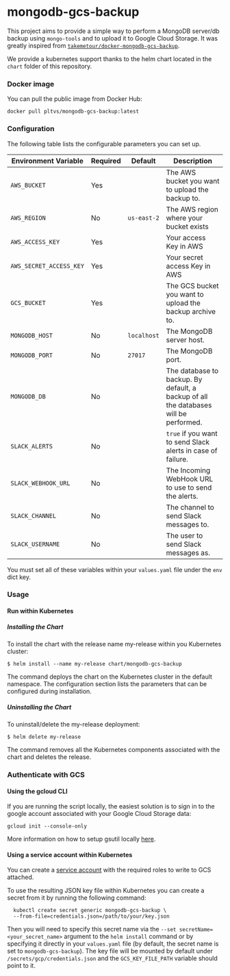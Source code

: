 # mongodb-gcs-backup

This project aims to provide a simple way to perform a MongoDB server/db backup using `mongo-tools` and to upload it to Google Cloud Storage. It was greatly inspired from [`takemetour/docker-mongodb-gcs-backup`](https://github.com/takemetour/docker-mongodb-gcs-backup).

We provide a kubernetes support thanks to the helm chart located in the `chart` folder of this repository.


### Docker image

You can pull the public image from Docker Hub:

    docker pull pltvs/mongodb-gcs-backup:latest


### Configuration

The following table lists the configurable parameters you can set up.

Environment Variable | Required | Default | Description
---------------------|----------|---------|-------------
`AWS_BUCKET` | Yes | | The AWS bucket you want to upload the backup to.
`AWS_REGION` | No | `us-east-2` | The AWS region where your bucket exists
`AWS_ACCESS_KEY` | Yes | | Your access Key in AWS
`AWS_SECRET_ACCESS_KEY` | Yes | | Your secret access Key in AWS
`GCS_BUCKET` | Yes |  | The GCS bucket you want to upload the backup archive to.
`MONGODB_HOST` | No | `localhost` | The MongoDB server host.
`MONGODB_PORT` | No | `27017` | The MongoDB port.
`MONGODB_DB` | No |  | The database to backup. By default, a backup of all the databases will be performed.
`SLACK_ALERTS` | No |  | `true` if you want to send Slack alerts in case of failure.
`SLACK_WEBHOOK_URL` | No |  | The Incoming WebHook URL to use to send the alerts.
`SLACK_CHANNEL` | No |  | The channel to send Slack messages to.
`SLACK_USERNAME` | No |  | The user to send Slack messages as.

You must set all of these variables within your `values.yaml` file under the `env` dict key.

### Usage

#### Run within Kubernetes

##### Installing the Chart

To install the chart with the release name my-release within you Kubernetes cluster:

    $ helm install --name my-release chart/mongodb-gcs-backup

The command deploys the chart on the Kubernetes cluster in the default namespace. The configuration section lists the parameters that can be configured during installation.


##### Uninstalling the Chart

To uninstall/delete the my-release deployment:

    $ helm delete my-release

The command removes all the Kubernetes components associated with the chart and deletes the release.


### Authenticate with GCS

#### Using the gcloud CLI

If you are running the script locally, the easiest solution is to sign in to the google account associated with your Google Cloud Storage data:

    gcloud init --console-only

More information on how to setup gsutil locally [here](https://cloud.google.com/storage/docs/gsutil_install).

#### Using a service account within Kubernetes

You can create a [service account](https://cloud.google.com/iam/docs/creating-managing-service-accounts) with the required roles to write to GCS attached.

To use the resulting JSON key file within Kubernetes you can create a secret from it by running the following command:

      kubectl create secret generic mongodb-gcs-backup \
      --from-file=credentials.json=/path/to/your/key.json

Then you will need to specify this secret name via the `--set secretName=<your_secret_name>` argument to the `helm install` command or by specifying it directly in your `values.yaml` file (by default, the secret name is set to `mongodb-gcs-backup`). The key file will be mounted by default under `/secrets/gcp/credentials.json` and the `GCS_KEY_FILE_PATH` variable should point to it.
